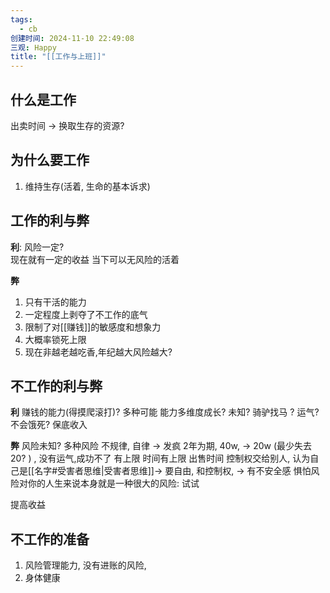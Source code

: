 ```yaml
---
tags:
  - cb
创建时间: 2024-11-10 22:49:08
三观: Happy
title: "[[工作与上班]]"
---
```


## 什么是工作 
出卖时间 -> 换取生存的资源? 

## 为什么要工作
1. 维持生存(活着, 生命的基本诉求)
## 工作的利与弊

**利**:
风险一定?  
现在就有一定的收益
当下可以无风险的活着

**弊**
1. 只有干活的能力
2. 一定程度上剥夺了不工作的底气
3. 限制了对[[赚钱]]的敏感度和想象力
4. 大概率锁死上限
5. 现在非越老越吃香,年纪越大风险越大? 


## 不工作的利与弊

**利**
赚钱的能力(得摸爬滚打)?
多种可能
能力多维度成长? 
未知?  骑驴找马 ? 运气? 
不会饿死? 
保底收入

**弊**
风险未知? 
多种风险
不规律, 自律 -> 发疯
2年为期, 40w,  -> 20w (最少失去20? ) , 没有运气,成功不了 有上限  时间有上限  出售时间
控制权交给别人, 认为自己是[[名字#受害者思维|受害者思维]]-> 要自由, 和控制权, -> 有不安全感
惧怕风险对你的人生来说本身就是一种很大的风险: 试试

提高收益 
## 不工作的准备

1. 风险管理能力, 没有进账的风险, 
2. 身体健康



